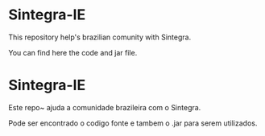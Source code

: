 # Sintegra-IE
This repository help's brazilian comunity with Sintegra.

You can find here the code and jar file.

# Sintegra-IE
Este repo~ ajuda a comunidade brazileira com o Sintegra.

Pode ser encontrado o codigo fonte e tambem o .jar para serem utilizados.
